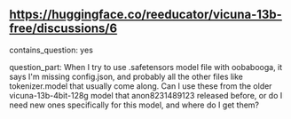 ## https://huggingface.co/reeducator/vicuna-13b-free/discussions/6

contains_question: yes

question_part: When I try to use .safetensors model file with oobabooga, it says I'm missing config.json, and probably all the other files like tokenizer.model that usually come along. Can I use these from the older vicuna-13b-4bit-128g model that anon8231489123 released before, or do I need new ones specifically for this model, and where do I get them?